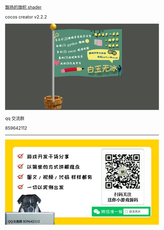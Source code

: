 
[飘扬的旗帜 shader](https://mp.weixin.qq.com/s/E5ZjzIFozvPRIIytmtiuTQ)


cocos creator v2.2.2 

![](./../img/flag.gif)


qq 交流群

859642112

---

![](./../img/about.jpg)